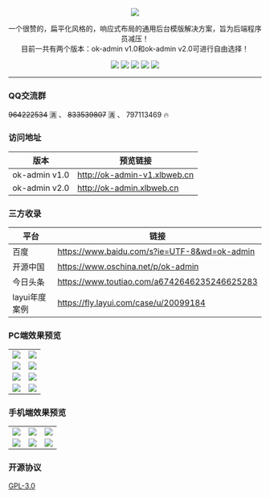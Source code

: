 <p align="center">
    <img src="https://images.gitee.com/uploads/images/2020/0104/191351_cded9f44_1152471.png"/>
    <p align="center">
        一个很赞的，扁平化风格的，响应式布局的通用后台模版解决方案，旨为后端程序员减压！
        <br/>
        目前一共有两个版本：ok-admin v1.0和ok-admin v2.0可进行自由选择！
    </p>
    <p align="center">
        <img src="https://img.shields.io/badge/layui-2.5.5-brightgreen.svg">
        <img src="https://img.shields.io/badge/zTree-3.5.40-brightgreen.svg">
        <img src="https://img.shields.io/badge/NProgress-0.2.0-brightgreen.svg">
        <img src="https://img.shields.io/badge/ECharts-2.0-brightgreen.svg">
        <img src="https://img.shields.io/badge/Animate.css-3.7.0-brightgreen.svg">
    </p>
</p>

---

### QQ交流群

~~964222534~~ 🈵️ 、 ~~833539807~~ 🈵️ 、 797113469 🔥

### 访问地址

| 版本 | 预览链接 |
| ---- | ---- |
| ok-admin v1.0 | http://ok-admin-v1.xlbweb.cn |
| ok-admin v2.0  | http://ok-admin.xlbweb.cn |

### 三方收录

| 平台 | 链接 |
| ---- | ---- |
| 百度 | https://www.baidu.com/s?ie=UTF-8&wd=ok-admin |
| 开源中国 | https://www.oschina.net/p/ok-admin |
| 今日头条 | https://www.toutiao.com/a6742646235246625283 |
| layui年度案例 | https://fly.layui.com/case/u/20099184 |

### PC端效果预览

<table>
    <tr>
        <td><img src="https://images.gitee.com/uploads/images/2019/0928/133150_4f541d2e_1152471.png"/></td>
        <td><img src="https://images.gitee.com/uploads/images/2019/0928/133215_c28c2f78_1152471.png"/></td>
    </tr>
    <tr>
        <td><img src="https://images.gitee.com/uploads/images/2019/0928/133254_6bfb7575_1152471.png"/></td>
        <td><img src="https://images.gitee.com/uploads/images/2019/0928/133314_6bb0b726_1152471.png"/></td>
    </tr>
    <tr>
        <td><img src="https://images.gitee.com/uploads/images/2019/0928/133347_eb37eb95_1152471.png"/></td>
        <td><img src="https://images.gitee.com/uploads/images/2019/0928/133414_848c2992_1152471.png"/></td>
    </tr>
    <tr>
        <td><img src="https://images.gitee.com/uploads/images/2019/0928/133443_1b312757_1152471.png"/></td>
        <td><img src="https://images.gitee.com/uploads/images/2019/1219/111615_7c4b35bd_1152471.png"/></td>
    </tr>
</table>

### 手机端效果预览

<table>
    <tr>
        <td><img src="https://images.gitee.com/uploads/images/2019/0928/133918_d3f06692_1152471.png"/></td>
        <td><img src="https://images.gitee.com/uploads/images/2019/0928/133958_d693ec3d_1152471.png"/></td>
        <td><img src="https://images.gitee.com/uploads/images/2019/0928/134037_044ce556_1152471.png"/></td>
    </tr>
    <tr>
        <td><img src="https://images.gitee.com/uploads/images/2019/0928/134101_88527de9_1152471.png"/></td>
        <td><img src="https://images.gitee.com/uploads/images/2019/0928/134122_9505f727_1152471.png"/></td>
        <td><img src="https://images.gitee.com/uploads/images/2019/0928/140051_e8dc01fa_1152471.png"/></td>
    </tr>
</table>

### 开源协议

[GPL-3.0](https://github.com/bobi1234/ok-admin/blob/master/LICENSE)
